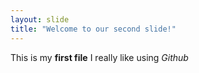 ```yaml
---
layout: slide
title: "Welcome to our second slide!"
---
```

This is my **first file** I really like using *Github*
